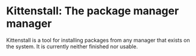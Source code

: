 # Kittenstall: The package manager manager
Kittenstall is a tool for installing packages from any manager that exists on the system. It is currently neither finished nor usable.
